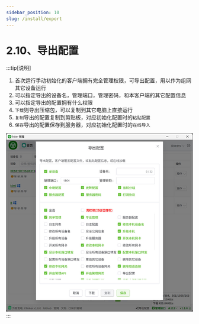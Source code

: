 ```yaml
---
sidebar_position: 10
slug: /install/export
---
```


# 2.10、导出配置

:::tip[说明]
1. 首次运行手动初始化的客户端拥有完全管理权限，可导出配置，用以作为组网其它设备运行
2. 可以指定导出的设备名，管理端口，管理密码，和本客户端的其它配置信息
3. 可以指定导出的配置拥有什么权限
4. `下载`则导出压缩包，可以复制到其它电脑上直接运行
5. `复制`导出的配置复制到剪贴板，对应初始化配置时的`粘贴配置`
6. `保存`导出的配置保存到服务器，对应初始化配置时的`在线导入`

![](./img/export.jpg)
:::